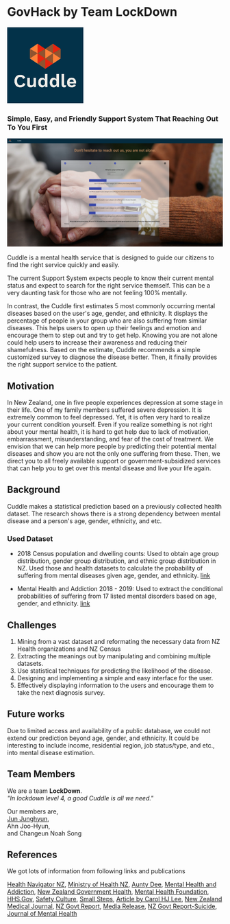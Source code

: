 # GovHack by Team LockDown
<img src="logo1.png" alt="My cool logo"/>

### Simple, Easy, and Friendly Support System That Reaching Out To You First

<img src="Cuddle Screen Shot2.png" alt="AppScreenshot"/>

Cuddle is a mental health service that is designed to guide our citizens to find the right service quickly and easily.

The current Support System expects people to know their current mental status and expect to search for the right service themself. This can be a very daunting task for those who are not feeling 100% mentally.

In contrast, the Cuddle first estimates 5 most commonly occurring mental diseases based on the user's age, gender, and ethnicity. It displays the percentage of people in your group who are also suffering from similar diseases. This helps users to open up their feelings and emotion and encourage them to step out and try to get help. Knowing you are not alone could help users to increase their awareness and reducing their shamefulness. Based on the estimate, Cuddle recommends a simple customized survey to diagnose the disease better. Then, it finally provides the right support service to the patient.

## Motivation
In New Zealand, one in five people experiences depression at some stage in their life. One of my family members suffered severe depression. It is extremely common to feel depressed. Yet, it is often very hard to realize your current condition yourself. Even if you realize something is not right about your mental health, it is hard to get help due to lack of motivation, embarrassment, misunderstanding, and fear of the cost of treatment. We envision that we can help more people by predicting their potential mental diseases and show you are not the only one suffering from these. Then, we direct you to all freely available support or government-subsidized services that can help you to get over this mental disease and live your life again.

## Background
Cuddle makes a statistical prediction based on a previously collected health dataset.
The research shows there is a strong dependency between mental disease and a person's age, gender, ethnicity, and etc.

### Used Dataset
- 2018 Census population and dwelling counts:
Used to obtain age group distribution, gender group distribution, and ethnic group distribution in NZ. Used those and health datasets to calculate the probability of suffering from mental diseases given age, gender, and ethnicity.
[link](https://www.stats.govt.nz/information-releases/2018-census-population-and-dwelling-counts)

- Mental Health and Addiction 2018 - 2019:
Used to extract the conditional probabilities of suffering from 17 listed mental disorders based on age, gender, and ethnicity.
[link](https://www.health.govt.nz/publication/mental-health-and-addiction-service-use-2018-19-tables)

## Challenges
1. Mining from a vast dataset and reformating the necessary data from NZ Health organizations and NZ Census
2. Extracting the meanings out by manipulating and combining multiple datasets.
3. Use statistical techniques for predicting the likelihood of the disease.
4. Designing and implementing a simple and easy interface for the user.
5. Effectively displaying information to the users and encourage them to take the next diagnosis survey.

## Future works
Due to limited access and availability of a public database, we could not extend our prediction beyond age, gender, and ethnicity.
It could be interesting to include income, residential region, job status/type, and etc., into mental disease estimation.

## Team Members
We are a team **LockDown**.  
*"In lockdown level 4, a good Cuddle is all we need."*  

Our members are,  
[Jun Junghyun](https://www.linkedin.com/in/junjunghyun),  
Ahn Joo-Hyun,  
and Changeun Noah Song

## References
We got lots of information from following links and publications

[Health Navigator NZ](https://www.healthnavigator.org.nz/support/m/mental-health/), 
[Ministry of Health NZ](https://www.health.govt.nz/your-health/services-and-support/health-care-services/mental-health-services/mental-health-services-where-get-help), 
[Aunty Dee](https://www.auntydee.co.nz/tips-and-help), 
[Mental Health and Addiction](https://mentalhealth.inquiry.govt.nz/inquiry-report/he-ara-oranga/chapter-3-what-we-think/3-2-our-conclusions/), 
[New Zealand Government Health](https://www.govt.nz/browse/health/help-with-mental-health-and-addiction/), 
[Mental Health Foundation](https://mentalhealth.org.nz/helplines), 
[HHS.Gov](https://www.hhs.gov/hipaa/for-professionals/faq/mental-health/index.html), 
[Safety Culture](https://blog.safetyculture.com/industry-trends/the-striking-role-mental-health-plays-in-construction), 
[Small Steps](https://depression.org.nz/is-it-depression-anxiety/self-test/anxiety-test/#), 
[Article by Carol HJ Lee](https://global-uploads.webflow.com/5e332a62c703f653182faf47/5e332a62c703f6bc512fcf9f_Lee%20FINAL.pdf), 
[New Zealand Medical Journal](https://www.nzma.org.nz/journal-articles/ethnic-inequality-in-diagnosis-with-depression-and-anxiety-disorders), 
[NZ Govt Report](https://mentalhealth.inquiry.govt.nz/inquiry-report/he-ara-oranga/chapter-3-what-we-think/3-2-our-conclusions/), 
[Media Release](https://coronialservices.justice.govt.nz/assets/Documents/Publications/Chief-Coroner-Suicide-Stats-2020-Media-Release.pdf), 
[NZ Govt Report-Suicide](https://www.health.govt.nz/system/files/documents/publications/suicide_data_related_to_mental_health_service_users_2016_-final.pdf), 
[Journal of Mental Health](https://www.fmhs.auckland.ac.nz/assets/fmhs/som/psychmed/petrie/docs/2008%20J%20mental%20health%20.pdf)
